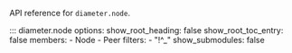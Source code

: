 API reference for `diameter.node`.

::: diameter.node
    options:
      show_root_heading: false
      show_root_toc_entry: false
      members:
        - Node
        - Peer
      filters:
        - "!^_"
      show_submodules: false